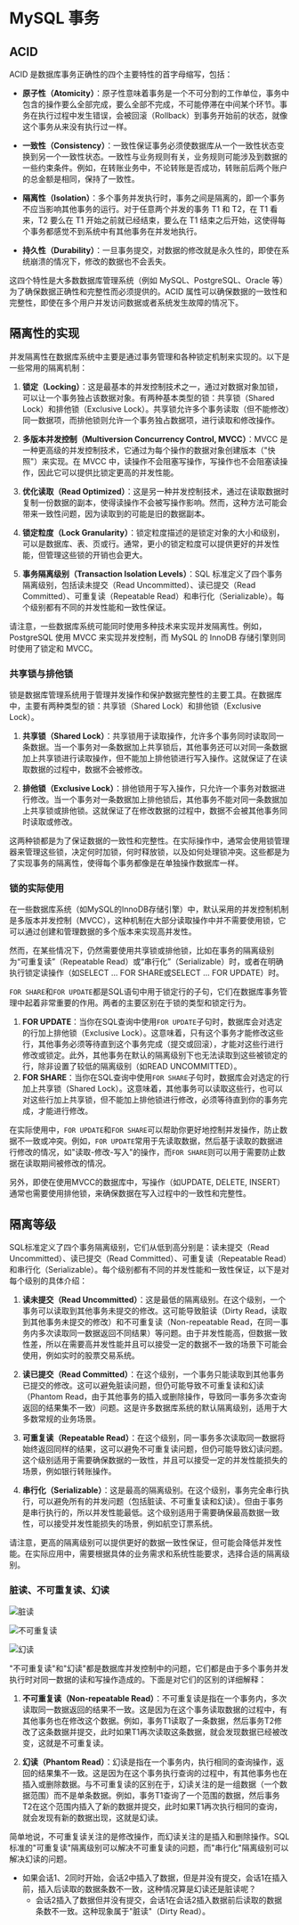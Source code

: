 # MySQL 事务

## ACID

ACID 是数据库事务正确性的四个主要特性的首字母缩写，包括：

- **原子性（Atomicity）**：原子性意味着事务是一个不可分割的工作单位，事务中包含的操作要么全部完成，要么全部不完成，不可能停滞在中间某个环节。事务在执行过程中发生错误，会被回滚（Rollback）到事务开始前的状态，就像这个事务从来没有执行过一样。

- **一致性（Consistency）**：一致性保证事务必须使数据库从一个一致性状态变换到另一个一致性状态。一致性与业务规则有关，业务规则可能涉及到数据的一些约束条件。例如，在转账业务中，不论转账是否成功，转账前后两个账户的总金额是相同，保持了一致性。

- **隔离性（Isolation）**：多个事务并发执行时，事务之间是隔离的，即一个事务不应当影响其他事务的运行。对于任意两个并发的事务 T1 和 T2，在 T1 看来，T2 要么在 T1 开始之前就已经结束，要么在 T1 结束之后开始，这使得每个事务都感觉不到系统中有其他事务在并发地执行。

- **持久性（Durability）**：一旦事务提交，对数据的修改就是永久性的，即使在系统崩溃的情况下，修改的数据也不会丢失。

这四个特性是大多数数据库管理系统（例如 MySQL、PostgreSQL、Oracle 等）为了确保数据正确性和完整性而必须提供的。ACID 属性可以确保数据的一致性和完整性，即使在多个用户并发访问数据或者系统发生故障的情况下。

## 隔离性的实现

并发隔离性在数据库系统中主要是通过事务管理和各种锁定机制来实现的。以下是一些常用的隔离机制：

1. **锁定（Locking）**：这是最基本的并发控制技术之一，通过对数据对象加锁，可以让一个事务独占该数据对象。有两种基本类型的锁：共享锁（Shared Lock）和排他锁（Exclusive Lock）。共享锁允许多个事务读取（但不能修改）同一数据项，而排他锁则允许一个事务独占数据项，进行读取和修改操作。

2. **多版本并发控制（Multiversion Concurrency Control, MVCC）**：MVCC 是一种更高级的并发控制技术，它通过为每个操作的数据对象创建版本（"快照"）来实现。在 MVCC 中，读操作不会阻塞写操作，写操作也不会阻塞读操作，因此它可以提供比锁定更高的并发性能。

3. **优化读取（Read Optimized）**：这是另一种并发控制技术，通过在读取数据时复制一份数据的副本，使得读操作不会被写操作影响。然而，这种方法可能会带来一致性问题，因为读取到的可能是旧的数据副本。

4. **锁定粒度（Lock Granularity）**：锁定粒度描述的是锁定对象的大小和级别，可以是数据库、表、页或行。通常，更小的锁定粒度可以提供更好的并发性能，但管理这些锁的开销也会更大。

5. **事务隔离级别（Transaction Isolation Levels）**：SQL 标准定义了四个事务隔离级别，包括读未提交（Read Uncommitted）、读已提交（Read Committed）、可重复读（Repeatable Read）和串行化（Serializable）。每个级别都有不同的并发性能和一致性保证。

请注意，一些数据库系统可能同时使用多种技术来实现并发隔离性。例如，PostgreSQL 使用 MVCC 来实现并发控制，而 MySQL 的 InnoDB 存储引擎则同时使用了锁定和 MVCC。

### 共享锁与排他锁

锁是数据库管理系统用于管理并发操作和保护数据完整性的主要工具。在数据库中，主要有两种类型的锁：共享锁（Shared Lock）和排他锁（Exclusive Lock）。

1. **共享锁（Shared Lock）**：共享锁用于读取操作，允许多个事务同时读取同一条数据。当一个事务对一条数据加上共享锁后，其他事务还可以对同一条数据加上共享锁进行读取操作，但不能加上排他锁进行写入操作。这就保证了在读取数据的过程中，数据不会被修改。

2. **排他锁（Exclusive Lock）**：排他锁用于写入操作，只允许一个事务对数据进行修改。当一个事务对一条数据加上排他锁后，其他事务不能对同一条数据加上共享锁或排他锁。这就保证了在修改数据的过程中，数据不会被其他事务同时读取或修改。

这两种锁都是为了保证数据的一致性和完整性。在实际操作中，通常会使用锁管理器来管理这些锁，决定何时加锁，何时释放锁，以及如何处理锁冲突。这些都是为了实现事务的隔离性，使得每个事务都像是在单独操作数据库一样。

### 锁的实际使用

在一些数据库系统（如MySQL的InnoDB存储引擎）中，默认采用的并发控制机制是多版本并发控制（MVCC），这种机制在大部分读取操作中并不需要使用锁，它可以通过创建和管理数据的多个版本来实现高并发性。

然而，在某些情况下，仍然需要使用共享锁或排他锁，比如在事务的隔离级别为“可重复读”（Repeatable Read）或“串行化”（Serializable）时，或者在明确执行锁定读操作（如SELECT ... FOR SHARE或SELECT ... FOR UPDATE）时。

`FOR SHARE`和`FOR UPDATE`都是SQL语句中用于锁定行的子句，它们在数据库事务管理中起着非常重要的作用。两者的主要区别在于锁的类型和锁定行为。

1. **FOR UPDATE**：当你在SQL查询中使用`FOR UPDATE`子句时，数据库会对选定的行加上排他锁（Exclusive Lock）。这意味着，只有这个事务才能修改这些行，其他事务必须等待直到这个事务完成（提交或回滚），才能对这些行进行修改或锁定。此外，其他事务在默认的隔离级别下也无法读取到这些被锁定的行，除非设置了较低的隔离级别（如READ UNCOMMITTED）。
2. **FOR SHARE**：当你在SQL查询中使用`FOR SHARE`子句时，数据库会对选定的行加上共享锁（Shared Lock）。这意味着，其他事务可以读取这些行，也可以对这些行加上共享锁，但不能加上排他锁进行修改，必须等待直到你的事务完成，才能进行修改。

在实际使用中，`FOR UPDATE`和`FOR SHARE`可以帮助你更好地控制并发操作，防止数据不一致或冲突。例如，`FOR UPDATE`常用于先读取数据，然后基于读取的数据进行修改的情况，如"读取-修改-写入"的操作，而`FOR SHARE`则可以用于需要防止数据在读取期间被修改的情况。

另外，即使在使用MVCC的数据库中，写操作（如UPDATE, DELETE, INSERT）通常也需要使用排他锁，来确保数据在写入过程中的一致性和完整性。

## 隔离等级

SQL标准定义了四个事务隔离级别，它们从低到高分别是：读未提交（Read Uncommitted）、读已提交（Read Committed）、可重复读（Repeatable Read）和串行化（Serializable）。每个级别都有不同的并发性能和一致性保证，以下是对每个级别的具体介绍：

1. **读未提交（Read Uncommitted）**：这是最低的隔离级别。在这个级别，一个事务可以读取到其他事务未提交的修改。这可能导致脏读（Dirty Read，读取到其他事务未提交的修改）和不可重复读（Non-repeatable Read，在同一事务内多次读取同一数据返回不同结果）等问题。由于并发性能高，但数据一致性差，所以在需要高并发性能并且可以接受一定的数据不一致的场景下可能会使用，例如实时的股票交易系统。

2. **读已提交（Read Committed）**：在这个级别，一个事务只能读取到其他事务已提交的修改。这可以避免脏读问题，但仍可能导致不可重复读和幻读（Phantom Read，由于其他事务的插入或删除操作，导致同一事务多次查询返回的结果集不一致）问题。这是许多数据库系统的默认隔离级别，适用于大多数常规的业务场景。

3. **可重复读（Repeatable Read）**：在这个级别，同一事务多次读取同一数据将始终返回同样的结果，这可以避免不可重复读问题，但仍可能导致幻读问题。这个级别适用于需要确保数据的一致性，并且可以接受一定的并发性能损失的场景，例如银行转账操作。

4. **串行化（Serializable）**：这是最高的隔离级别。在这个级别，事务完全串行执行，可以避免所有的并发问题（包括脏读、不可重复读和幻读）。但由于事务是串行执行的，所以并发性能最低。这个级别适用于需要确保最高数据一致性，可以接受并发性能损失的场景，例如航空订票系统。

请注意，更高的隔离级别可以提供更好的数据一致性保证，但可能会降低并发性能。在实际应用中，需要根据具体的业务需求和系统性能要求，选择合适的隔离级别。

### 脏读、不可重复读、幻读

![脏读](assets/脏读.png)

![不可重复读](assets/不可重复读.png)

![幻读](assets/幻读.png)

"不可重复读"和"幻读"都是数据库并发控制中的问题，它们都是由于多个事务并发执行时对同一数据的读和写操作造成的。下面是对它们的区别的详细解释：

1. **不可重复读（Non-repeatable Read）**：不可重复读是指在一个事务内，多次读取同一数据返回的结果不一致。这是因为在这个事务读取数据的过程中，有其他事务也在修改这个数据。例如，事务T1读取了一条数据，然后事务T2修改了这条数据并提交，此时如果T1再次读取这条数据，就会发现数据已经被改变，这就是不可重复读。

2. **幻读（Phantom Read）**：幻读是指在一个事务内，执行相同的查询操作，返回的结果集不一致。这是因为在这个事务执行查询的过程中，有其他事务也在插入或删除数据。与不可重复读的区别在于，幻读关注的是一组数据（一个数据范围）而不是单条数据。例如，事务T1查询了一个范围的数据，然后事务T2在这个范围内插入了新的数据并提交，此时如果T1再次执行相同的查询，就会发现有新的数据出现，这就是幻读。

简单地说，不可重复读关注的是修改操作，而幻读关注的是插入和删除操作。SQL标准的"可重复读"隔离级别可以解决不可重复读的问题，而"串行化"隔离级别可以解决幻读的问题。

* 如果会话1、2同时开始，会话2中插入了数据，但是并没有提交，会话1在插入前，插入后读取的数据条数不一致，这种情况算是幻读还是脏读呢？
  * 会话2插入了数据但并没有提交，会话1在会话2插入数据前后读取的数据条数不一致。这种现象属于"脏读"（Dirty Read）。

